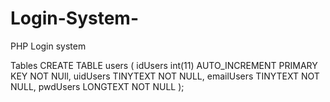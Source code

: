 # Login-System-
PHP Login system

Tables 
CREATE TABLE users (
    idUsers int(11) AUTO_INCREMENT PRIMARY KEY NOT NUll,
    uidUsers TINYTEXT NOT NULL,
    emailUsers TINYTEXT NOT NULL,
    pwdUsers LONGTEXT NOT NULL
);
